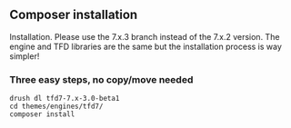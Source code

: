## Composer installation

Installation.
Please use the 7.x.3 branch instead of the 7.x.2 version. The engine and TFD libraries are the same but the installation process is way simpler!

### Three easy steps, no copy/move needed
```
drush dl tfd7-7.x-3.0-beta1
cd themes/engines/tfd7/
composer install
```
